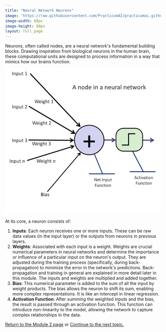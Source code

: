 ```yaml
---
title: "Neural Network Neurons"
image: 'https://raw.githubusercontent.com/PracticumAI/practicumai.github.io/main/images/icons/practicumai_deep_learning.png'
image-width: 80px
image-height: 80px
layout: full_page
---
```


Neurons, often called nodes, are a neural network's fundamental building blocks. Drawing inspiration from biological neurons in the human brain, these computational units are designed to process information in a way that mimics how our brains function.

![A node in a neural network](/images/neuron.png)

At its core, a neuron consists of:

1. **Inputs**: Each neuron receives one or more inputs. These can be raw data values (in the input layer) or the outputs from neurons in previous layers.
1. **Weights**: Associated with each input is a weight. Weights are crucial numerical parameters in neural networks and determine the importance or influence of a particular input on the neuron's output. They are adjusted during the training process (specifically, during back-propagation) to minimize the error in the network's predictions. Back-propagation and training in general are explained in more detail later in this module. The inputs and weights are multiplied and added together.
1. **Bias**: This numerical parameter is added to the sum of all the input by weight products. The bias allows the neuron to shift its sum, enabling more complex representations. It is like an intercept in linear regression.
1. **Activation Function**: After summing the weighted inputs and the bias, the result is passed through an activation function. This function can introduce non-linearity to the model, allowing the network to capture complex relationships in the data.

[Return to the Module 2 page](/deep_learning/02_dl_open_machine/) or [Continue to the next topic.](/deep_learning/02.2_neuron_function/)